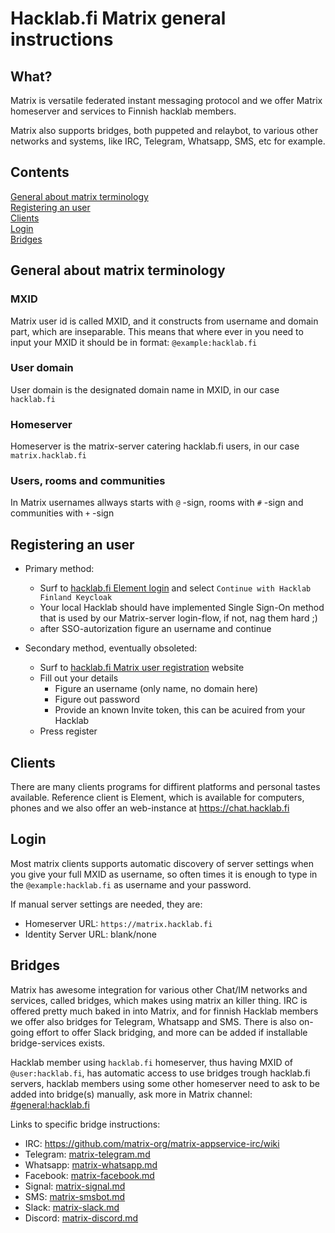# Hacklab.fi Matrix general instructions

## What?

Matrix is versatile federated instant messaging protocol and we offer Matrix homeserver and services to Finnish hacklab members. 

Matrix also supports bridges, both puppeted and relaybot, to various other networks and systems, like IRC, Telegram, Whatsapp, SMS, etc for example.

## Contents

[General about matrix terminology](#general-about-matrix-terminology)\
[Registering an user](#registering-an-user)\
[Clients](#clients)\
[Login](#login)\
[Bridges](#bridges)

## General about matrix terminology

### MXID

Matrix user id is called MXID, and it constructs from username and domain part, which are inseparable. This means that where ever in you need to input your MXID it should be in format: `@example:hacklab.fi`

### User domain

User domain is the designated domain name in MXID, in our case `hacklab.fi`

### Homeserver

Homeserver is the matrix-server catering hacklab.fi users, in our case `matrix.hacklab.fi`

### Users, rooms and communities

In Matrix usernames allways starts with `@` -sign, rooms with `#` -sign and communities with `+` -sign

## Registering an user

- Primary method:
  - Surf to [hacklab.fi Element login](https://chat.hacklab.fi/#/login) and select `Continue with Hacklab Finland Keycloak`
  - Your local Hacklab should have implemented Single Sign-On method that is used by our Matrix-server login-flow, if not, nag them hard ;)
  - after SSO-autorization figure an username and continue
 
- Secondary method, eventually obsoleted:
  - Surf to [hacklab.fi Matrix user registration](https://matrix.hacklab.fi/register) website
  - Fill out your details
    - Figure an username (only name, no domain here)
    - Figure out password
    - Provide an known Invite token, this can be acuired from your Hacklab
  - Press register

## Clients

There are many clients programs for diffirent platforms and personal tastes available. Reference client is Element, which is available for computers, phones and we also offer an web-instance at https://chat.hacklab.fi

## Login

Most matrix clients supports automatic discovery of server settings when you give your full MXID as username, so often times it is enough to type in the `@example:hacklab.fi` as username and your password.

If manual server settings are needed, they are:
- Homeserver URL: `https://matrix.hacklab.fi`
- Identity Server URL: blank/none

## Bridges

Matrix has awesome integration for various other Chat/IM networks and services, called bridges, which makes using matrix an killer thing. IRC is offered pretty much baked in into Matrix, and for finnish Hacklab members we offer also bridges for Telegram, Whatsapp and SMS. There is also on-going effort to offer Slack bridging, and more can be added if installable bridge-services exists.

Hacklab member using `hacklab.fi` homeserver, thus having MXID of `@user:hacklab.fi`, has automatic access to use bridges trough hacklab.fi servers, hacklab members using some other homeserver need to ask to be added into bridge(s) manually, ask more in Matrix channel: [#general:hacklab.fi](https://matrix.to/#/#general:hacklab.fi)

Links to specific bridge instructions:

- IRC: https://github.com/matrix-org/matrix-appservice-irc/wiki
- Telegram: [matrix-telegram.md](matrix-telegram.md)
- Whatsapp: [matrix-whatsapp.md](matrix-whatsapp.md)
- Facebook: [matrix-facebook.md](matrix-facebook.md)
- Signal: [matrix-signal.md](matrix-signal.md)
- SMS: [matrix-smsbot.md](matrix-smsbot.md)
- Slack: [matrix-slack.md](matrix-slack.md)
- Discord: [matrix-discord.md](matrix-discord.md)

